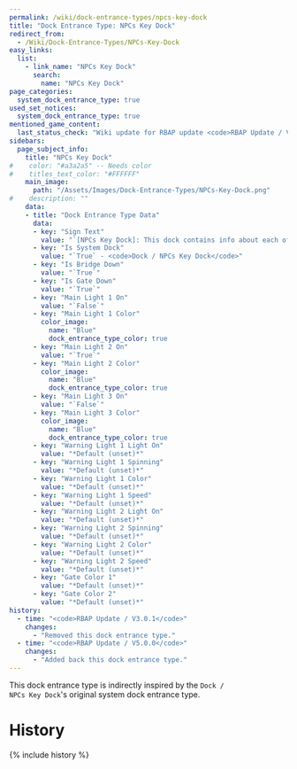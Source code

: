 ```yaml
---
permalink: /wiki/dock-entrance-types/npcs-key-dock
title: "Dock Entrance Type: NPCs Key Dock"
redirect_from:
  - /Wiki/Dock-Entrance-Types/NPCs-Key-Dock
easy_links:
  list:
    - link_name: "NPCs Key Dock"
      search:
        name: "NPCs Key Dock"
page_categories:
  system_dock_entrance_type: true
used_set_notices:
  system_dock_entrance_type: true
mentioned_game_content:
  last_status_check: "Wiki update for RBAP update <code>RBAP Update / V5.2.0</code>"
sidebars:
  page_subject_info:
    title: "NPCs Key Dock"
#    color: "#a3a2a5" -- Needs color
#    titles_text_color: "#FFFFFF"
    main_image:
      path: "/Assets/Images/Dock-Entrance-Types/NPCs-Key-Dock.png"
#    description: ""
    data:
    - title: "Dock Entrance Type Data"
      data:
      - key: "Sign Text"
        value: "`[NPCs Key Dock]: This dock contains info about each of the NPCs that can be seen in the game`"
      - key: "Is System Dock"
        value: "`True` - <code>Dock / NPCs Key Dock</code>"
      - key: "Is Bridge Down"
        value: "`True`"
      - key: "Is Gate Down"
        value: "`True`"
      - key: "Main Light 1 On"
        value: "`False`"
      - key: "Main Light 1 Color"
        color_image:
          name: "Blue"
          dock_entrance_type_color: true
      - key: "Main Light 2 On"
        value: "`True`"
      - key: "Main Light 2 Color"
        color_image:
          name: "Blue"
          dock_entrance_type_color: true
      - key: "Main Light 3 On"
        value: "`False`"
      - key: "Main Light 3 Color"
        color_image:
          name: "Blue"
          dock_entrance_type_color: true
      - key: "Warning Light 1 Light On"
        value: "*Default (unset)*"
      - key: "Warning Light 1 Spinning"
        value: "*Default (unset)*"
      - key: "Warning Light 1 Color"
        value: "*Default (unset)*"
      - key: "Warning Light 1 Speed"
        value: "*Default (unset)*"
      - key: "Warning Light 2 Light On"
        value: "*Default (unset)*"
      - key: "Warning Light 2 Spinning"
        value: "*Default (unset)*"
      - key: "Warning Light 2 Color"
        value: "*Default (unset)*"
      - key: "Warning Light 2 Speed"
        value: "*Default (unset)*"
      - key: "Gate Color 1"
        value: "*Default (unset)*"
      - key: "Gate Color 2"
        value: "*Default (unset)*"
history:
  - time: "<code>RBAP Update / V3.0.1</code>"
    changes:
      - "Removed this dock entrance type."
  - time: "<code>RBAP Update / V5.0.0</code>"
    changes:
      - "Added back this dock entrance type."
---
```


This dock entrance type is indirectly inspired by the <code>Dock / NPCs Key Dock</code>'s original system dock entrance type.

# History

{% include history %}